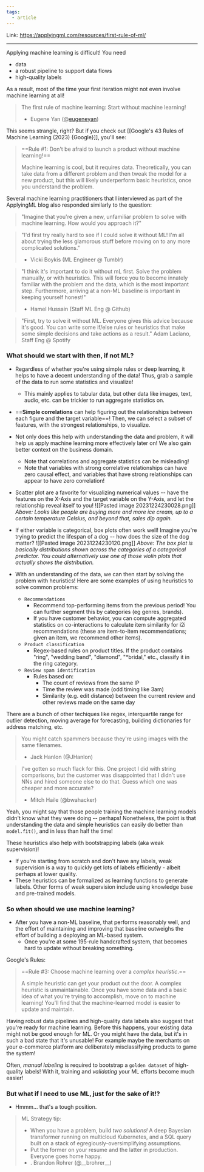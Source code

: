 ```yaml
---
tags:
  - article
---
```


Link: https://applyingml.com/resources/first-rule-of-ml/

----


Applying machine learning is difficult! You need
- data
- a robust pipeline to support data flows
- high-quality labels

As a result, most of the time your first iteration might not even involve machine learning at all!

> The first rule of machine learning: Start without machine learning!
> 
> - Eugene Yan (@[eugeneyan](https://twitter.com/eugeneyan?lang=en))

This seems strangle, right?
But if you check out [[Google's 43 Rules of Machine Learning (2023) {Google}]], you'll see:

> ==Rule #1: Don't be afraid to launch a product without machine learning!==
> 
> Machine learning is cool, but it requires data. Theoretically, you can take data from a different problem and then tweak the model for a new product, but this will likely underperform basic heuristics, once you understand the problem.

Several machine learning practitioners that I interviewed as part of the ApplyingML blog also responded similarly to the question:
> "Imagine that you're given a new, unfamiliar problem to solve with machine learning. How would you approach it?"

> "I'd first try really hard to see if I could solve it without ML! I'm all about trying the less glamorous stuff before moving on to any more complicated solutions."
> - Vicki Boykis (ML Engineer @ Tumblr)

> "I think it's important to do it without mL first. Solve the problem manually, or with heuristics. This will force you to become innately familiar with the problem and the data, which is the most important step. Furthermore, arriving at a non-ML baseline is important in keeping yourself honest!"
> - Hamel Hussain (Staff ML Eng @ Github)

> "First, try to solve it without ML. Everyone gives this advice because it's good. You can write some if/else rules or heuristics that make some simple decisions and take actions as a result."
> Adam Laciano, Staff Eng @ Spotify


### What should we start with then, if not ML?
- Regardless of whether you're using simple rules or deep learning, it helps to have a decent understanding of the data! Thus, grab a sample of the data to run some statistics and visualize! 
	- This mainly applies to tabular data, but other data like images, text, audio, etc. can be trickier to run aggregate statistics on.
- ==**Simple correlations** can help figuring out the relationships between each figure and the target variable==! Then, we can select a subset of features, with the strongest relationships, to visualize.
- Not only does this help with understanding the data and problem, it will help us apply machine learning more effectively later on! We also gain better context on the business domain.
	- Note that correlations and aggregate statistics can be misleading! 
	- Note that variables with strong correlative relationships can have zero causal effect, and variables that have strong relationships can appear to have zero correlation!

- Scatter plot are a favorite for visualizing numerical values -- have the features on the X-Axis and the target variable on the Y-Axis, and let the relationship reveal itself to you!
![[Pasted image 20231224230028.png]]
*Above: Looks like people are buying more and more ice cream, up to a certain temperature Celsius, and beyond that, sales dip again.*

- If either variable is categorical, box plots often work well! Imagine you're trying to predict the lifespan of a dog -- how does the size of the dog matter?
![[Pasted image 20231224230120.png]]
*Above: The box plot is basically distributions shown across the categories of a categorical predictor. You could alternatively use one of those violin plots that actually shows the distribution.*


- With an understanding of the data, we can then start by solving the problem with heuristics! Here are some examples of using heuristics to solve common problems:
	- `Recommendations`
		- Recommend top-performing items from the previous period! You can further segment this by categories (eg genres, brands). 
		- If you have customer behavior, you can compute aggregated statistics on co-interactions to calculate item similarity for i2i recommendations (these are item-to-item recommendations; given an item, we recommend other items).
	- `Product classification`
		- Regex-based rules on product titles. If the product contains "ring", "wedding band", "diamond", "\*bridal," etc., classify it in the ring category.
	- `Review spam identification`
		- Rules based on:
			- The count of reviews from the same IP
			- Time the review was made (odd timing like 3am)
			- Similarity (e.g. edit distance) between the current review and other reviews made on the same day

There are a bunch of other techiques like regex, interquartile range for outlier detection, moving average for forecasting, building dictionaries for address matching, etc.

> You might catch spammers because they're using images with the same filenames.
> - Jack Hanlon (@JHanlon)

>I've gotten so much flack for this. One project I did with string comparisons, but the customer was disappointed that I didn't use NNs and hired someone else to do that. Guess which one was cheaper and more accurate?
>- Mitch Haile (@bwahacker)
 
Yeah, you might say that those people training the machine learning models didn't know what they were doing -- perhaps! Nonetheless, the point is that understanding the data and simple heuristics can easily do better than `model.fit()`, and in less than half the time!

These heuristics also help with bootstrapping labels (aka weak supervision)!
- If you're starting from scratch and don't have any labels, weak supervision is a way to quickly get lots of labels efficiently - albeit perhaps at lower quality.
- These heuristics can be formalized as learning functions to generate labels. Other forms of weak supervision include using knowledge base and pre-trained models.


### So when should we use machine learning?
- After you have a non-ML baseline, that performs reasonably well, and the effort of maintaining and improving that baseline outweighs the effort of building a deploying an ML-based system.
	- Once you're at some 195-rule handcrafted system, that becomes hard to update without breaking something.

Google's Rules:
> ==Rule #3: Choose machine learning over a *complex heuristic*.==
> 
>A simple heuristic can get your  product out the door. A complex heuristic is unmaintainable. Once you have some data and a basic idea of what you're trying to accomplish, move on to machine learning! You'll find that the machine-learned model is easier to update and maintain.

Having robust data pipelines and high-quality data labels also suggest that you're ready for machine learning. Before this happens, your existing data might not be good enough for ML. Or you might have the data, but it's in such a bad state that it's unusable! For example maybe the merchants on your e-commerce platform are deliberately misclassifying products to game the system!

Often, *manual labeling* is required to bootstrap a `golden dataset` of high-quality labels!
With it, training and *validating* your ML efforts become much easier!


### But what if I need to use ML, just for the sake of it!?
- Hmmm... that's a tough position.

> ML Strategy tip:
> -  When you have a problem, build *two solutions!* A deep Bayesian transformer running on multicloud Kubernetes, and a SQL query built on a stack of egregiously-oversimplifying assumptions.
> - Put the former on your resume and the latter in production. Everyone goes home happy.
> - .
> Brandon Rohrer (@\_\_brohrer\_\_) 































